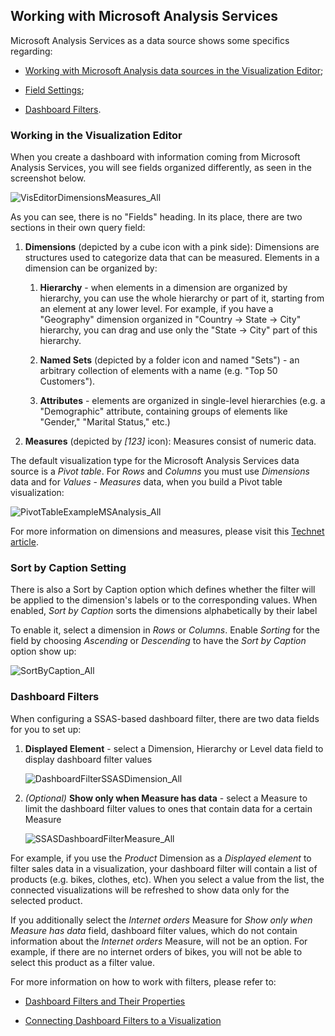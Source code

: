 ## Working with Microsoft Analysis Services

Microsoft Analysis Services as a data source shows some specifics regarding:

  - [Working with Microsoft Analysis data sources in the Visualization Editor](#visualization-editor);

  - [Field Settings](#sort-by-caption-setting);

  - [Dashboard Filters](#dashboard-filters).

<a name='visualization-editor'></a>
### Working in the Visualization Editor

When you create a dashboard with information coming from Microsoft
Analysis Services, you will see fields organized differently, as seen in
the screenshot below.

![VisEditorDimensionsMeasures\_All](images/VisEditorDimensionsMeasures_All.png)

As you can see, there is no "Fields" heading. In its place, there are
two sections in their own query field:

1.  **Dimensions** (depicted by a cube icon with a pink side):
    Dimensions are structures used to categorize data that can be
    measured. Elements in a dimension can be organized by:

    1.  **Hierarchy** - when elements in a dimension are organized by
        hierarchy, you can use the whole hierarchy or part of it,
        starting from an element at any lower level. For example, if you
        have a "Geography" dimension organized in "Country → State →
        City" hierarchy, you can drag and use only the "State → City"
        part of this hierarchy.

    2.  **Named Sets** (depicted by a folder icon and named "Sets") - an
        arbitrary collection of elements with a name (e.g. "Top 50
        Customers").

    3.  **Attributes** - elements are organized in single-level
        hierarchies (e.g. a "Demographic" attribute, containing groups
        of elements like "Gender," "Marital Status," etc.)

2.  **Measures** (depicted by *[123]* icon): Measures consist of
    numeric data.

The default visualization type for the Microsoft Analysis Services data
source is a *Pivot table*. For *Rows* and *Columns* you must use
*Dimensions* data and for *Values* - *Measures* data, when you build a
Pivot table visualization:

![PivotTableExampleMSAnalysis\_All](images/PivotTableExampleMSAnalysis_All.png)

For more information on dimensions and measures, please visit this
[Technet article](https://docs.microsoft.com/en-us/previous-versions/sql/sql-server-2012/ms174527\(v=sql.110\)).

<a name='sort-by-caption-setting'></a>
### Sort by Caption Setting

There is also a Sort by Caption option which defines whether the filter
will be applied to the dimension's labels or to the corresponding
values. When enabled, *Sort by Caption* sorts the dimensions
alphabetically by their label

To enable it, select a dimension in *Rows* or *Columns*. Enable
*Sorting* for the field by choosing *Ascending* or *Descending* to have
the *Sort by Caption* option show up:

![SortByCaption\_All](images/SortByCaption_All.png)

<a name='dashboard-filters'></a>
### Dashboard Filters

When configuring a SSAS-based dashboard filter, there are two data
fields for you to set up:

1.  **Displayed Element** - select a Dimension, Hierarchy or Level data
    field to display dashboard filter values

    ![DashboardFilterSSASDimension\_All](images/DashboardFilterSSASDimension_All.png)

2.  *(Optional)* **Show only when Measure has data** - select a Measure
    to limit the dashboard filter values to ones that contain data for a
    certain Measure

    ![SSASDashboardFilterMeasure\_All](images/SSASDashboardFilterMeasure_All.png)

For example, if you use the *Product* Dimension as a *Displayed element*
to filter sales data in a visualization, your dashboard filter will
contain a list of products (e.g. bikes, clothes, etc). When you select a
value from the list, the connected visualizations will be refreshed to
show data only for the selected product.

If you additionally select the *Internet orders* Measure for *Show only when Measure has data* field, dashboard filter values, which do not contain information about the *Internet orders* Measure, will not be an option. For example,  if there are no internet orders of bikes, you will not be able to select this product as a filter value.

For more information on how to work with filters, please refer to:

  - [Dashboard Filters and Their Properties](~/en/filters/dashboard-filters-properties.md)

  - [Connecting Dashboard Filters to a Visualization](c~/en/filters/connecting-dashboard-filters-visualization.md)
